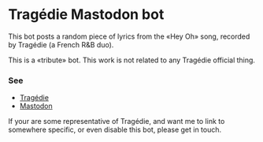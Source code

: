 # Tragédie Mastodon bot
This bot posts a random piece of lyrics from the «Hey Oh» song, recorded by Tragédie (a French R&B duo).

This is a «tribute» bot.
This work is not related to any Tragédie official thing.

### See
- [Tragédie](https://en.wikipedia.org/wiki/Trag%C3%A9die_(duo))
- [Mastodon](https://joinmastodon.org/)

If your are some representative of Tragédie, and want me to link to somewhere specific, or even disable this bot, please get in touch.
